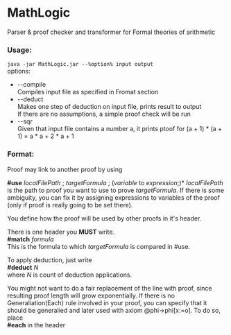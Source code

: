 # MathLogic
Parser &amp; proof checker and transformer for Formal theories of arithmetic

### Usage:
`java -jar MathLogic.jar --%option% input output`  
options:
- --compile  
  Compiles input file as specified in Fromat section
- --deduct  
  Makes one step of deduction on input file, prints result to output  
  If there are no assumptions, a simple proof check will be run 
- --sqr  
  Given that input file contains a number a, it prints ptoof for
  (a + 1) \* (a + 1) = a \* a + 2 \* a + 1 

### Format:
Proof may link to another proof by using  

**#use** _localFilePath_ ; _targetFormula_ ; (_variable_ to _expression_;)\*
_localFilePath_ is the path to proof you want to use to prove _targetFormula_. If there is some ambiguity, you can fix it by assigning expressions to variables of the proof (only if proof is really going to be set there).

You define how the proof will be used by other proofs in it's header.

There is one header you **MUST** write.  
**#match** _formula_  
This is the formula to which _targetFormula_ is compared in #use.

To apply deduction, just write  
**#deduct** _N_  
where _N_ is count of deduction applications.

You might not want to do a fair replacement of the line with proof, since resulting proof length will grow exponentially.
If there is no Generaliation(Each) rule involved in your proof, you can specify that it should be generalied and later used with axiom @phi->phi[x:=o]. To do so, place  
**#each** in the header
